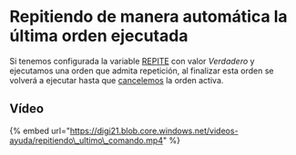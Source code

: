 # Repitiendo de manera automática la última orden ejecutada

Si tenemos configurada la variable [REPITE](../../ventana-de-dibujo/variables/r/repite.md) con valor _Verdadero_ y ejecutamos una orden que admita repetición, al finalizar esta orden se volverá a ejecutar hasta que [cancelemos](../formas-de-cancelar-una-orden.md) la orden activa.

## Vídeo

{% embed url="https://digi21.blob.core.windows.net/videos-ayuda/repitiendo\_ultimo\_comando.mp4" %}



